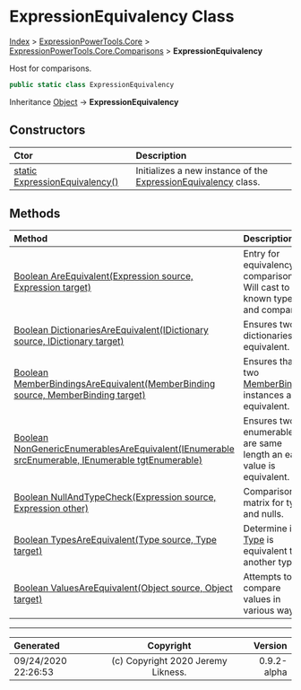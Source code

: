 ﻿# ExpressionEquivalency Class

[Index](../index.md) > [ExpressionPowerTools.Core](ExpressionPowerTools.Core.a.md) > [ExpressionPowerTools.Core.Comparisons](ExpressionPowerTools.Core.Comparisons.n.md) > **ExpressionEquivalency**

Host for comparisons.

```csharp
public static class ExpressionEquivalency
```

Inheritance [Object](https://docs.microsoft.com/dotnet/api/system.object) → **ExpressionEquivalency**

## Constructors

| Ctor | Description |
| :-- | :-- |
| [static ExpressionEquivalency()](ExpressionPowerTools.Core.Comparisons.ExpressionEquivalency.ctor.md#static-expressionequivalency) | Initializes a new instance of the [ExpressionEquivalency](ExpressionPowerTools.Core.Comparisons.ExpressionEquivalency.cs.md) class. |
## Methods

| Method | Description |
| :-- | :-- |
| [Boolean AreEquivalent(Expression source, Expression target)](ExpressionPowerTools.Core.Comparisons.ExpressionEquivalency.AreEquivalent.m.md) | Entry for equivalency comparisons. Will cast to            known types and compare. |
| [Boolean DictionariesAreEquivalent(IDictionary source, IDictionary target)](ExpressionPowerTools.Core.Comparisons.ExpressionEquivalency.DictionariesAreEquivalent.m.md) | Ensures two dictionaries are equivalent. |
| [Boolean MemberBindingsAreEquivalent(MemberBinding source, MemberBinding target)](ExpressionPowerTools.Core.Comparisons.ExpressionEquivalency.MemberBindingsAreEquivalent.m.md) | Ensures that two [MemberBinding](https://docs.microsoft.com/dotnet/api/system.linq.expressions.memberbinding) instances are equivalent. |
| [Boolean NonGenericEnumerablesAreEquivalent(IEnumerable srcEnumerable, IEnumerable tgtEnumerable)](ExpressionPowerTools.Core.Comparisons.ExpressionEquivalency.NonGenericEnumerablesAreEquivalent.m.md) | Ensures two enumerables are same length an each value is equivalent. |
| [Boolean NullAndTypeCheck(Expression source, Expression other)](ExpressionPowerTools.Core.Comparisons.ExpressionEquivalency.NullAndTypeCheck.m.md) | Comparison matrix for types and nulls. |
| [Boolean TypesAreEquivalent(Type source, Type target)](ExpressionPowerTools.Core.Comparisons.ExpressionEquivalency.TypesAreEquivalent.m.md) | Determine if a [Type](https://docs.microsoft.com/dotnet/api/system.type) is equivalent to another type. |
| [Boolean ValuesAreEquivalent(Object source, Object target)](ExpressionPowerTools.Core.Comparisons.ExpressionEquivalency.ValuesAreEquivalent.m.md) | Attempts to compare values in various ways. |

---

| Generated | Copyright | Version |
| :-- | :-: | --: |
| 09/24/2020 22:26:53 | (c) Copyright 2020 Jeremy Likness. | 0.9.2-alpha |
